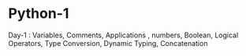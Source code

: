 # Python-1
Day-1 : Variables, Comments, Applications , numbers, Boolean, Logical Operators, Type Conversion, Dynamic Typing, Concatenation
